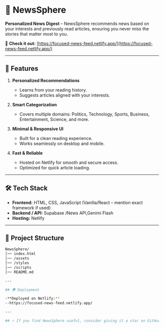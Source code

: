 # 📰 NewsSphere

**Personalized News Digest** – NewsSphere recommends news based on your interests and previously read articles, ensuring you never miss the stories that matter most to you.  

🔗 **Check it out:** [https://focused-news-feed.netlify.app/](https://focused-news-feed.netlify.app/)

---

## 🚀 Features

1. **Personalized Recommendations**  
   - Learns from your reading history.  
   - Suggests articles aligned with your interests.  

2. **Smart Categorization**  
   - Covers multiple domains: Politics, Technology, Sports, Business, Entertainment, Science, and more.  

3. **Minimal & Responsive UI**  
   - Built for a clean reading experience.  
   - Works seamlessly on desktop and mobile.  

4. **Fast & Reliable**  
   - Hosted on Netlify for smooth and secure access.  
   - Optimized for quick article loading.  

---

## 🛠️ Tech Stack

- **Frontend:** HTML, CSS, JavaScript (Vanilla/React – mention exact framework if used)  
- **Backend / API:** Supabase /News API,Genimi Flash  
- **Hosting:** Netlify  

---

## 📂 Project Structure

```bash
NewsSphere/
│── index.html
│── /assets
│── /styles
│── /scripts
│── README.md

---

## 🌍 Deployment

-**Deployed on Netlify:**
--https://focused-news-feed.netlify.app/

---

## ⭐ If you find NewsSphere useful, consider giving it a star on GitHub!
